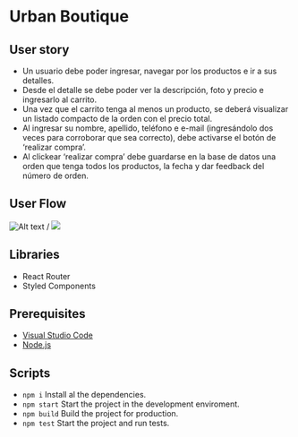 # Urban Boutique

## User story

- Un usuario debe poder ingresar, navegar por los productos e ir a sus detalles.
- Desde el detalle se debe poder ver la descripción, foto y precio e ingresarlo al
carrito.
- Una vez que el carrito tenga al menos un producto, se deberá visualizar un
listado compacto de la orden con el precio total.
- Al ingresar su nombre, apellido, teléfono e e-mail (ingresándolo dos veces para
corroborar que sea correcto), debe activarse el botón de ‘realizar compra’.
- Al clickear ‘realizar compra’ debe guardarse en la base de datos una orden que
tenga todos los productos, la fecha y dar feedback del número de orden.

## User Flow

![Alt text](shop-flow.gif) / ![](shop-flow.gif)

## Libraries

- React Router
- Styled Components

## Prerequisites

- [Visual Studio Code](https://code.visualstudio.com/)
- [Node.js](https://nodejs.org)

## Scripts

- `npm i`
    Install al the dependencies.
- `npm start`
    Start the project in the development enviroment.
- `npm build`
    Build the project for production.
- `npm test`
    Start the project and run tests.
